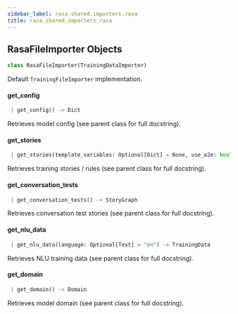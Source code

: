 ```yaml
---
sidebar_label: rasa.shared.importers.rasa
title: rasa.shared.importers.rasa
---
```

## RasaFileImporter Objects

```python
class RasaFileImporter(TrainingDataImporter)
```

Default `TrainingFileImporter` implementation.

#### get\_config

```python
 | get_config() -> Dict
```

Retrieves model config (see parent class for full docstring).

#### get\_stories

```python
 | get_stories(template_variables: Optional[Dict] = None, use_e2e: bool = False, exclusion_percentage: Optional[int] = None) -> StoryGraph
```

Retrieves training stories / rules (see parent class for full docstring).

#### get\_conversation\_tests

```python
 | get_conversation_tests() -> StoryGraph
```

Retrieves conversation test stories (see parent class for full docstring).

#### get\_nlu\_data

```python
 | get_nlu_data(language: Optional[Text] = "en") -> TrainingData
```

Retrieves NLU training data (see parent class for full docstring).

#### get\_domain

```python
 | get_domain() -> Domain
```

Retrieves model domain (see parent class for full docstring).

